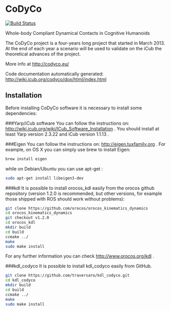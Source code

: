 CoDyCo
======
[![Build Status](https://travis-ci.org/robotology/codyco.png?branch=master)](https://travis-ci.org/robotology/codyco)

Whole-body Compliant Dynamical Contacts in Cognitive Humanoids


The CoDyCo project is a four-years long project that started in March
2013. At the end of each year a scenario will be used to validate on the
iCub  the theoretical advances of the project.

More info at http://codyco.eu/

Code documentation automatically generated: http://wiki.icub.org/codyco/dox/html/index.html

Installation
------------

Before installing CoDyCo software it is necessary to install some dependencies:

###Yarp/iCub software 
You can follow the instructions on: http://wiki.icub.org/wiki/ICub_Software_Installation .
You should install at least Yarp version 2.3.22 and iCub version 1.1.13 .

###Eigen
You can follow the instructions on: http://eigen.tuxfamily.org .
For example, on OS X you can simply use brew to install Eigen:
```bash
brew install eigen
```

while on Debian/Ubuntu you can use apt-get :
```bash
sudo apt-get install libeigen3-dev
```

###kdl
It is possible to install orocos_kdl easily from the orocos github repository (version 1.2.0 is recommended, but other versions, for example those shipped with ROS should work without problems):
```bash
git clone https://github.com/orocos/orocos_kinematics_dynamics
cd orocos_kinematics_dynamics
git checkout v1.2.0
cd orocos_kdl
mkdir build 
cd build
ccmake ../
make
sudo make install
```

For any further information you can check http://www.orocos.org/kdl .
    
###kdl_codyco
It is possible to install kdl_codyco easily from GitHub.
```bash
git clone https://github.com/traversaro/kdl_codyco.git
cd kdl_codyco
mkdir build
cd build
ccmake ../
make
sudo make install
```
    
